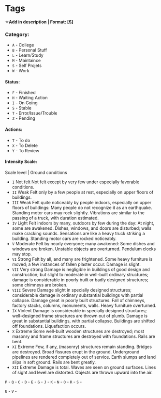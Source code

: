 # Tags

⚜**Add in description | Format: [S]**

### Category:
* `A` - College
* `B` - Personal Stuff
* `L` - Learn/Study
* `M` - Maintaince
* `S` - Self Projets
* `W` - Work

#### Status:
* `F` - Finished
* `H` - Waiting Action
* `I` - On Going
* `S` - Stable
* `T` - Error/Issue/Trouble
* `Z` - Pending

#### Actions:
* `T` - To do
* `X` - To Delete
* `Y` - To Review

#### Intensity Scale:
Scale level |	Ground conditions
* `I` Not felt	Not felt except by very few under especially favorable conditions.
* `II` Weak	Felt only by a few people at rest, especially on upper floors of buildings.
* `III` Weak	Felt quite noticeably by people indoors, especially on upper floors of buildings: Many people do not recognize it as an earthquake. Standing motor cars may rock slightly. Vibrations are similar to the passing of a truck, with duration estimated.
* `IV` Light	Felt indoors by many, outdoors by few during the day: At night, some are awakened. Dishes, windows, and doors are disturbed; walls make cracking sounds. Sensations are like a heavy truck striking a building. Standing motor cars are rocked noticeably.
* `V` Moderate	Felt by nearly everyone; many awakened: Some dishes and windows are broken. Unstable objects are overturned. Pendulum clocks may stop.
* `VI` Strong	Felt by all, and many are frightened. Some heavy furniture is moved; a few instances of fallen plaster occur. Damage is slight.
* `VII` Very strong	Damage is negligible in buildings of good design and construction; but slight to moderate in well-built ordinary structures; damage is considerable in poorly built or badly designed structures; some chimneys are broken.
* `VIII` Severe	Damage slight in specially designed structures; considerable damage in ordinary substantial buildings with partial collapse. Damage great in poorly built structures. Fall of chimneys, factory stacks, columns, monuments, walls. Heavy furniture overturned.
* `IX` Violent	Damage is considerable in specially designed structures; well-designed frame structures are thrown out of plumb. Damage is great in substantial buildings, with partial collapse. Buildings are shifted off foundations. Liquefaction occurs.
* `X` Extreme	Some well-built wooden structures are destroyed; most masonry and frame structures are destroyed with foundations. Rails are bent.
* `XI` Extreme	Few, if any, (masonry) structures remain standing. Bridges are destroyed. Broad fissures erupt in the ground. Underground pipelines are rendered completely out of service. Earth slumps and land slips in soft ground. Rails are bent greatly.
* `XII` Extreme	Damage is total. Waves are seen on ground surfaces. Lines of sight and level are distorted. Objects are thrown upward into the air.


`P` - 
`Q` - 
`C` - 
`D` - 
`E` - 
`G` - 
`J` - 
`K` - 
`N` - 
`O` - 
`R` - 
`S` - 

`U` - 
`V` - 


